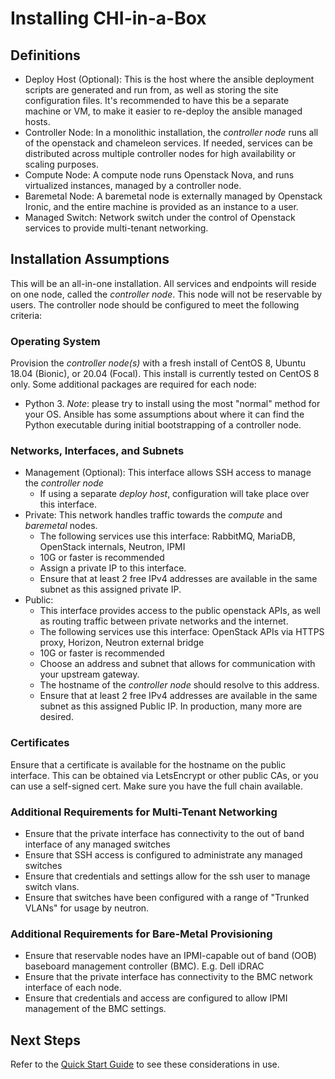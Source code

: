 # Installing CHI-in-a-Box

## Definitions

- Deploy Host (Optional): This is the host where the ansible deployment scripts are generated and run from, as well as storing the site configuration files. It's recommended to have this be a separate machine or VM, to make it easier to re-deploy the ansible managed hosts.
- Controller Node: In a monolithic installation, the _controller node_ runs all of the openstack and chameleon services. If needed, services can be distributed across multiple controller nodes for high availability or scaling purposes.
- Compute Node: A compute node runs Openstack Nova, and runs virtualized instances, managed by a controller node.
- Baremetal Node: A baremetal node is externally managed by Openstack Ironic, and the entire machine is provided as an instance to a user.
- Managed Switch: Network switch under the control of Openstack services to provide multi-tenant networking.

## Installation Assumptions

This will be an all-in-one installation. All services and endpoints will reside on one node, called the _controller node_. This node will not be reservable by users. The controller node should be configured to meet the following criteria:

### Operating System

Provision the _controller node(s)_ with a fresh install of CentOS 8, Ubuntu 18.04 (Bionic), or 20.04 (Focal).
This install is currently tested on CentOS 8 only. Some additional packages are required for each node:

- Python 3. *Note*: please try to install using the most "normal" method for your OS. Ansible has some assumptions about where it can find the Python executable during initial bootstrapping of a controller node.

### Networks, Interfaces, and Subnets

- Management (Optional): This interface allows SSH access to manage the _controller node_
  - If using a separate _deploy host_, configuration will take place over this interface.
- Private: This network handles traffic towards the _compute_ and _baremetal_ nodes.
  - The following services use this interface: RabbitMQ, MariaDB, OpenStack internals, Neutron, IPMI
  - 10G or faster is recommended
  - Assign a private IP to this interface.
  - Ensure that at least 2 free IPv4 addresses are available in the same subnet as this assigned private IP.
- Public:
  - This interface provides access to the public openstack APIs, as well as routing traffic between private networks and the internet.
  - The following services use this interface: OpenStack APIs via HTTPS proxy, Horizon, Neutron external bridge
  - 10G or faster is recommended
  - Choose an address and subnet that allows for communication with your upstream gateway.
  - The hostname of the _controller node_ should resolve to this address.
  - Ensure that at least 2 free IPv4 addresses are available in the same subnet as this assigned Public IP. In production, many more are desired.

### Certificates

Ensure that a certificate is available for the hostname on the public interface. This can be obtained via LetsEncrypt or other public CAs, or you can use a self-signed cert. Make sure you have the full chain available.

### Additional Requirements for Multi-Tenant Networking

- Ensure that the private interface has connectivity to the out of band interface of any managed switches
- Ensure that SSH access is configured to administrate any managed switches
- Ensure that credentials and settings allow for the ssh user to manage switch vlans.
- Ensure that switches have been configured with a range of "Trunked VLANs" for usage by neutron.

### Additional Requirements for Bare-Metal Provisioning

- Ensure that reservable nodes have an IPMI-capable out of band (OOB) baseboard management controller (BMC). E.g. Dell iDRAC
- Ensure that the private interface has connectivity to the BMC network interface of each node.
- Ensure that credentials and access are configured to allow IPMI management of the BMC settings.

## Next Steps

Refer to the [Quick Start Guide](./QuickStart) to see these considerations in use.
